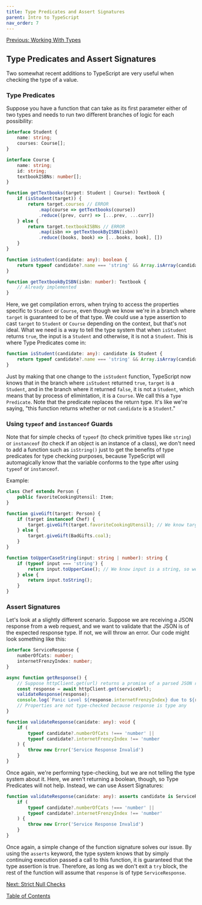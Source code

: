 ```yaml
---
title: Type Predicates and Assert Signatures
parent: Intro to TypeScript
nav_order: 7
---
```

[Previous: Working With Types](6-return-of-the-types.md)

## Type Predicates and Assert Signatures
Two somewhat recent additions to TypeScript are very useful when checking the type of a value.

### Type Predicates
Suppose you have a function that can take as its first parameter either of two types and needs to run two different branches of logic for each possibility:

```TypeScript
interface Student {
    name: string;
    courses: Course[];
}

interface Course {
    name: string;
    id: string;
    textbookISBNs: number[];
}

function getTextbooks(target: Student | Course): Textbook {
    if (isStudent(target)) {
        return target.courses // ERROR
            .map(course => getTextbooks(course))
            .reduce((prev, curr) => [...prev, ...curr])
    } else {
        return target.textbookISBNs // ERROR
            .map(isbn => getTextbookByISBN(isbn))
            .reduce((books, book) => [...books, book], [])
    }
}

function isStudent(candidate: any): boolean {
    return typeof candidate?.name === 'string' && Array.isArray(candidate?.courses);
}

function getTextbookByISBN(isbn: number): Textbook {
    // Already implemented
}
```

Here, we get compilation errors, when trying to access the properties specific to `Student` or `Course`, even though we know we're in a branch where `target` is guaranteed to be of that type. We could use a type assertion to cast `target` to `Student` or `Course` depending on the context, but that's not ideal. What we need is a way to tell the type system that when `isStudent` returns `true`, the input is a `Student` and otherwise, it is not a `Student`. This is where Type Predicates come in:

```TypeScript
function isStudent(candidate: any): candidate is Student {
    return typeof candidate?.name === 'string' && Array.isArray(candidate?.courses);
}
```

Just by making that one change to the `isStudent` function, TypeScript now knows that in the branch where `isStudent` returned `true`, `target` is a `Student`, and in the branch where it returned `false`, it is not a `Student`, which means that by process of elimintation, it is a `Course`. We call this a `Type Predicate`. Note that the predicate replaces the return type. It's like we're saying, "this function returns whether or not `candidate` is a `Student`."

### Using `typeof` and `instanceof` Guards
Note that for simple checks of `typeof` (to check primitive types like `string`) or `instanceof` (to check if an object is an instance of a class), we don't need to add a function such as `isString()` just to get the benefits of type predicates for type checking purposes, because TypeScript will automagically know that the variable conforms to the type after using `typeof` or `instanceof`.

Example:
```TypeScript
class Chef extends Person {
    public favoriteCookingUtensil: Item;
}

function giveGift(target: Person) {
    if (target instanceof Chef) {
        target.giveGift(target.favoriteCookingUtensil); // We know target is a Chef, so we can access favoriteCookingUtensil
    } else {
        target.giveGift(BadGifts.coal);
    }
}

function toUpperCaseString(input: string | number): string {
    if (typeof input === 'string') {
        return input.toUpperCase(); // We know input is a string, so we can call toUpperCase()
    } else {
        return input.toString();
    }
}
```

### Assert Signatures
Let's look at a slightly different scenario. Suppose we are receiving a JSON response from a web request, and we want to validate that the JSON is of the expected response type. If not, we will throw an error. Our code might look something like this:

```TypeScript
interface ServiceResponse {
    numberOfCats: number;
    internetFrenzyIndex: number;
}

async function getResponse() {
    // Suppose httpClient.get(url) returns a promise of a parsed JSON response as type any.
    const response = await httpClient.get(serviceUrl);
    validateResponse(response);
    console.log(`Panic Level ${response.internetFrenzyIndex} due to ${response.numberOfCats} cats!`);
    // Properties are not type-checked because response is type any
}

function validateResponse(canidate: any): void {
    if (
        typeof candidate?.numberOfCats !=== 'number' ||
        typeof candidate?.internetFrenzyIndex !== 'number
    ) {
        throw new Error('Service Response Invalid')
    }
}
```

Once again, we're performing type-checking, but we are not telling the type system about it. Here, we aren't returning a boolean, though, so Type Predicates will not help. Instead, we can use Assert Signatures:


```TypeScript
function validateResponse(canidate: any): asserts candidate is ServiceResponse {
    if (
        typeof candidate?.numberOfCats !=== 'number' ||
        typeof candidate?.internetFrenzyIndex !== 'number'
    ) {
        throw new Error('Service Response Invalid')
    }
}
```

Once again, a simple change of the function signature solves our issue. By using the `asserts` keyword, the type system knows that by simply continuing execution passed a call to this function, it is guaranteed that the type assertion is true. Therefore, as long as we don't exit a `try` block, the rest of the function will assume that `response` is of type `ServiceResponse`.

[Next: Strict Null Checks](8-strict-null-checks.md)

[Table of Contents](0-intro.md)
